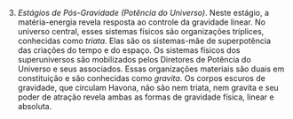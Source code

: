 ﻿3. <I>Estágios de Pós-Gravidade (Potência do Universo)</I>. Neste estágio, a matéria-energia revela resposta ao controle da gravidade linear. No universo central, esses sistemas físicos são organizações tríplices, conhecidas como <I>triata</I>. Elas são os sistemas-mãe de superpotência das criações do tempo e do espaço. Os sistemas físicos dos superuniversos são mobilizados pelos Diretores de Potência do Universo e seus associados. Essas organizações materiais são duais em constituição e são conhecidas como <I>gravita</I>. Os corpos escuros de gravidade, que circulam Havona, não são nem triata, nem gravita e seu poder de atração revela ambas as formas de gravidade física, linear e absoluta.<BR>